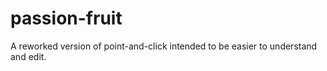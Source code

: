 # passion-fruit
A reworked version of point-and-click intended to be easier to understand and edit.
